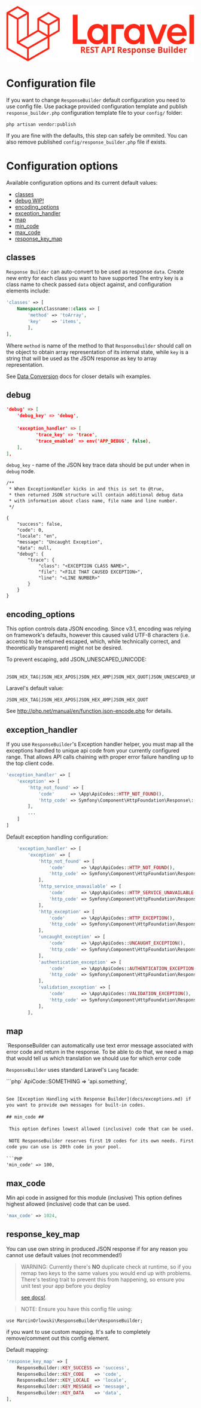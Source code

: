 ![REST API Response Builder for Laravel](img/laravel-logolockup-rgb-red.png)

# Configuration file #
 If you want to change `ResponseBuilder` default configuration you need to use config file. Use package provided configuration
 template and publish `response_builder.php` configuration template file to your `config/` folder:

    php artisan vendor:publish

 If you are fine with the defaults, this step can safely be ommited. You can also remove published `config/response_builder.php`
 file if exists.

# Configuration options #

 Available configuration options and its current default values:
 
 * [classes](#classes)
 * [debug WIP!](#debug)
 * [encoding_options](#encoding_options)
 * [exception_handler](#exception_handler)
 * [map](#map)
 * [min_code](#min_code)
 * [max_code](#max_code)
 * [response_key_map](#response_key_map)

## classes ##
 
`Response Builder` can auto-convert to be used as response `data`. Create new entry for each class you want to have supported
The entry key is a class name to check passed `data` object against, and configuration elements include:

```php
'classes' => [
    Namespace\Classname::class => [
        'method' => 'toArray',
        'key'    => 'items',
        ],
],
```
Where `method` is name of the method to that `ResponseBuilder` should call on the object to obtain array representation of its 
internal state, while `key` is a string that will be used as the JSON response as key to array representation.

See [Data Conversion](docs.md#data-conversion) docs for closer details wih examples.
 
## debug ##

```json
'debug' => [
    'debug_key' => 'debug',

    'exception_handler' => [
           'trace_key' => 'trace',
           'trace_enabled' => env('APP_DEBUG', false),
    ],
],
```

`debug_key` - name of the JSON key trace data should be put under when in `debug` node.

	/**
	 * When ExceptionHandler kicks in and this is set to @true,
	 * then returned JSON structure will contain additional debug data
	 * with information about class name, file name and line number.
	 */

```jsob
{
    "success": false,
    "code": 0,
    "locale": "en",
    "message": "Uncaught Exception",
    "data": null,
    "debug": {
        "trace": {
            "class": "<EXCEPTION CLASS NAME>",
            "file": "<FILE THAT CAUSED EXCEPTION>",
            "line": "<LINE NUMBER>"
        }
    }
}
```
## encoding_options ##

 This option controls data JSON encoding. Since v3.1, encoding was relying on framework's defaults, however this
 caused valid UTF-8 characters (i.e. accents) to be returned escaped, which, while technically correct,
 and theoretically transparent) might not be desired.

 To prevent escaping, add JSON_UNESCAPED_UNICODE:
 
     JSON_HEX_TAG|JSON_HEX_APOS|JSON_HEX_AMP|JSON_HEX_QUOT|JSON_UNESCAPED_UNICODE

 Laravel's default value:
 
    JSON_HEX_TAG|JSON_HEX_APOS|JSON_HEX_AMP|JSON_HEX_QUOT

 See http://php.net/manual/en/function.json-encode.php for details.

## exception_handler ##

 If you use `ResponseBuilder`'s Exception handler helper, you must map all the exceptions handled to unique api code
 from your currently configured range. That allows API calls chaining with proper error failure handling up to the
 top client code.
 
```php
'exception_handler' => [
    'exception' => [
        'http_not_found' => [
            'code'      => \App\ApiCodes::HTTP_NOT_FOUND(),
            'http_code' => Symfony\Component\HttpFoundation\Response\::HTTP_BAD_REQUEST,
        ],
        ...
    ]
]
```


Default exception handling configuration:

```php
    'exception_handler' => [
        'exception' => [
            'http_not_found' => [
                'code'      => \App\ApiCodes::HTTP_NOT_FOUND(),
                'http_code' => Symfony\Component\HttpFoundation\Response\::HTTP_BAD_REQUEST,
            ],
            'http_service_unavailable' => [
                'code'      => \App\ApiCodes::HTTP_SERVICE_UNAVAILABLE(),
                'http_code' => Symfony\Component\HttpFoundation\Response\::HTTP_BAD_REQUEST,
            ],
            'http_exception' => [
                'code'      => \App\ApiCodes::HTTP_EXCEPTION(),
                'http_code' => Symfony\Component\HttpFoundation\Response\::HTTP_BAD_REQUEST,
			],
            'uncaught_exception' => [
                'code'      => \App\ApiCodes::UNCAUGHT_EXCEPTION(),
                'http_code' => Symfony\Component\HttpFoundation\Response\::HTTP_INTERNAL_SERVER_ERROR,
            ],
            'authentication_exception' => [
                'code'      => \App\ApiCodes::AUTHENTICATION_EXCEPTION(),
                'http_code' => Symfony\Component\HttpFoundation\Response\::HTTP_UNAUTHORIZED,
            ],
            'validation_exception' => [
                'code'      => \App\ApiCodes::VALIDATION_EXCEPTION(),
                'http_code' => Symfony\Component\HttpFoundation\Response\::HTTP_UNPROCESSABLE_ENTITY,
            ],
        ],
```

## map ##

`ResponseBuilder can automatically use text error message associated with error code and return in the
response. To be able to do that, we need a map that would tell us which translation we should
use
for which error code

`ResponseBuilder` uses standard Laravel's `Lang` facade:

```php`
ApiCode::SOMETHING => 'api.something',
```
	
See [Exception Handling with Response Builder](docs/exceptions.md) if you want to provide own messages for built-in codes.

## min_code ##

 This option defines lowest allowed (inclusive) code that can be used.

 NOTE ResponseBuilder reserves first 19 codes for its own needs. First code you can use is 20th code in your pool.

```PHP
'min_code' => 100,
```

## max_code ##

 Min api code in assigned for this module (inclusive)
 This option defines highest allowed (inclusive) code that can be used.

```PHP
'max_code' => 1024,
```

## response_key_map ##

You can use own string in produced JSON response if for any reason you cannot use default values (not recommended!)

> WARNING: Currently there's **NO** duplicate check at runtime, so if you remap two keys to the same values you would end up 
with problems. There's testing trait to prevent this from happening, so ensure you unit test your app before you deploy
> 
> [see docs!](docs/testing.md).

> NOTE: Ensure you have this config file using:

    use MarcinOrlowski\ResponseBuilder\ResponseBuilder;

if you want to use custom mapping. It's safe to completely remove/comment out this config element.

Default mapping:

```php
'response_key_map' => [
    ResponseBuilder::KEY_SUCCESS => 'success',
    ResponseBuilder::KEY_CODE    => 'code',
    ResponseBuilder::KEY_LOCALE  => 'locale',
    ResponseBuilder::KEY_MESSAGE => 'message',
    ResponseBuilder::KEY_DATA    => 'data',
],
```